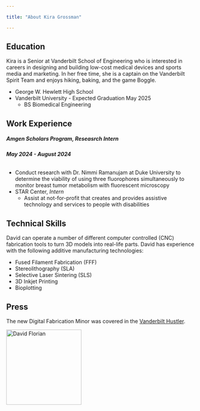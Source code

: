 ```yaml
---

title: "About Kira Grossman"

---
```


## Education

Kira is a Senior at Vanderbilt School of Engineering who is interested in careers in designing and building low-cost medical devices and sports media and marketing. In her free time, she is a captain on the Vanderbilt Spirit Team and enjoys hiking, baking, and the game Boggle.

* George W. Hewlett High School
* Vanderbilt University - Expected Graduation May 2025
  * BS Biomedical Engineering

## Work Experience
##### Amgen Scholars Program, *Reseasrch Intern*                            
###### **May 2024 - August 2024**
* Conduct research with Dr. Nimmi Ramanujam at Duke University to determine the viability of using three fluorophores simultaneously to monitor breast tumor metabolism with fluorescent microscopy
* STAR Center, *Intern*
  * Assist at not-for-profit that creates and provides assistive technology and services to people with disabilities
  
## Technical Skills

David can operate a number of different computer controlled (CNC) fabrication tools to turn 3D models into real-life parts. David has experience with the following additive manufacturing technologies:

* Fused Filament Fabrication (FFF)
* Stereolithography (SLA)
* Selective Laser Sintering (SLS)
* 3D Inkjet Printing
* Bioplotting

## Press 

The new Digital Fabrication Minor was covered in the [Vanderbilt Hustler](https://vanderbilthustler.com/2022/11/09/digital-fabrication-minor-introduced-for-2022-23-academic-year/).

<img src="/assets/img/David_Headshot_web2.jpg" alt="David Florian" style="width:200px;"/>

